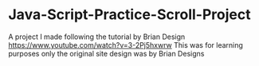 # Java-Script-Practice-Scroll-Project
A project I made following the tutorial by Brian Design https://www.youtube.com/watch?v=3-2Pj5hxwrw
This was for learning purposes only the original site design was by Brian Designs
